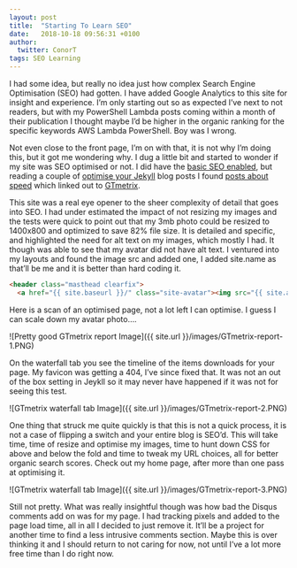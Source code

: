 ```yaml
---
layout: post
title:  "Starting To Learn SEO"
date:   2018-10-18 09:56:31 +0100
author:
  twitter: ConorT
tags: SEO Learning
---
```


I had some idea, but really no idea just how complex Search Engine Optimisation (SEO) had gotten. I have added Google Analytics to this site for insight and experience. I’m only starting out so as expected I’ve next to not readers, but with my PowerShell Lambda posts coming within a month of their publication I thought maybe I’d be higher in the organic ranking for the specific keywords AWS Lambda PowerShell. Boy was I wrong. 

Not even close to the front page, I’m on with that, it is not why I’m doing this, but it got me wondering why.
I dug a little bit and started to wonder if my site was SEO optimised or not. I did have the [basic SEO enabled](https://blog.github.com/2016-05-10-better-discoverability-for-github-pages-sites/), but reading a couple of [optimise your Jekyll](https://blog.webjeda.com/optimize-jekyll-seo/) blog posts I found [posts about speed](https://blog.webjeda.com/jekyll-speed/) which linked out to [GTmetrix](https://gtmetrix.com/).

This site was a real eye opener to the sheer complexity of detail that goes into SEO. I had under estimated the impact of not resizing my images and the tests were quick to point out that my 3mb photo could be resized to 1400x800 and optimized to save 82% file size. It is detailed and specific, and highlighted the need for alt text on my images, which mostly I had. It though was able to see that my avatar did not have alt text. I ventured into my layouts and found the image src and added one, I added site.name as that’ll be me and it is better than hard coding it.

```html
<header class="masthead clearfix">
  <a href="{{ site.baseurl }}/" class="site-avatar"><img src="{{ site.avatar }}" alt="{{ site.name }}"/></a>
```

Here is a scan of an optimised page, not a lot left I can optimise. I guess I can scale down my avatar photo….

![Pretty good GTmetrix report Image]({{ site.url }}/images/GTmetrix-report-1.PNG)

On the waterfall tab you see the timeline of the items downloads for your page. My favicon was getting a 404, I’ve since fixed that. It was not an out of the box setting in Jeykll so it may never have happened if it was not for seeing this test.

![GTmetrix waterfall tab Image]({{ site.url }}/images/GTmetrix-report-2.PNG)

One thing that struck me quite quickly is that this is not a quick process, it is not a case of flipping a switch and your entire blog is SEO’d. This will take time, time of resize and optimise my images, time to hunt down CSS for above and below the fold and time to tweak my URL choices, all for better organic search scores.
Check out my home page, after more than one pass at optimising it.

![GTmetrix waterfall tab Image]({{ site.url }}/images/GTmetrix-report-3.PNG)

Still not pretty.
What was really insightful though was how bad the Disqus comments add on was for my page. I had tracking pixels and added to the page load time, all in all I decided to just remove it. It’ll be a project for another time to find a less intrusive comments section.
Maybe this is over thinking it and I should return to not caring for now, not until I’ve a lot more free time than I do right now.